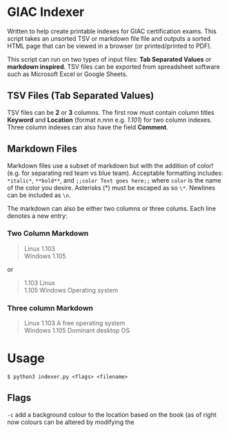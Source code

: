 # GIAC Indexer

Written to help create printable indexes for GIAC certification exams. This script takes an unsorted TSV or markdown file file and outputs a sorted HTML page that can be viewed in a browser (or printed/printed to PDF).

This script can run on two types of input files: **Tab Separated Values** or **markdown inspired**. TSV files can be exported from spreadsheet software such as Microsoft Excel or Google Sheets.

## TSV Files (Tab Separated Values)

TSV files can be **2** or **3** columns. The first row must contain column titles **Keyword** and **Location** (format *n.nnn* e.g. *1.101*) for two column indexes. Three column indexes can also have the field **Comment**.

## Markdown Files

Markdown files use a subset of markdown but with the addition of color! (e.g. for separating red team vs blue team). Acceptable formatting includes: `*italic*`, `**bold**`, and `;;color Text goes here;;` where `color` is the name of the color you desire. Asterisks (\*) must be escaped as so `\*`. Newlines can be included as `\n`.

The markdown can also be either two columns or three colums. Each line denotes a new entry:

### Two Column Markdown

> Linux 1.103  
> Windows 1.105  

or 

> 1.103 Linux  
> 1.105 Windows Operating system  

### Three column Markdown

> Linux 1.103 A free operating system  
> Windows 1.105 Dominant desktop OS  

# Usage

```$ python3 indexer.py <flags> <filename>```

## Flags

`-c` add a background colour to the location based on the book (as of right now colours can be altered by modifying the <style> in the HTML file)  
`-t` Allow the input of a TSV File  
`-d` Output a file with duplicate keywords (great for identifying entries in need of more context)  
`-r` Output a report file showing how many entries per book and per letter of the alphabet  
`-s` Search: Search you index and print results to the terminal (This flag is standalone and cannot be used with other options)  

Flags can be combined, for example:

```python3 indexer.py -tcdr index.tsv``` The above will take a TSV file and output a report, a list of duplicates, and the output index will have color coded locations.

```python3 indexer.py -r -d index.md``` The above will take a markdown file and output a report, a list of duplicates, and the output index will not be color coded.
    


